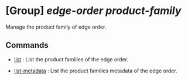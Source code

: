 # [Group] _edge-order product-family_

Manage the product family of edge order.

## Commands

- [list](/Commands/edge-order/product-family/_list.md)
: List the product families of the edge order.

- [list-metadata](/Commands/edge-order/product-family/_list-metadata.md)
: List the product families metadata of the edge order.
